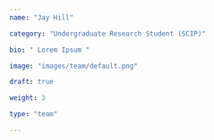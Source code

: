 ```yaml
---
name: "Jay Hill"

category: "Undergraduate Research Student (SCIP)"

bio: " Lorem Ipsum "

image: "images/team/default.png"

draft: true

weight: 3

type: "team"

---
```



